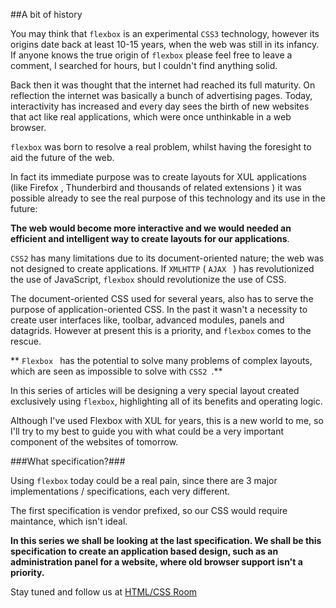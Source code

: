 ##A bit of history

You may think that `flexbox` is an experimental `CSS3` technology, however its origins date back at least 10-15 years, when the web was still in its infancy. If anyone knows the true origin of `flexbox` please feel free to leave a comment, I searched for hours, but I couldn't find anything solid.

Back then it was thought that the internet had reached its full maturity. On reflection the internet was basically a bunch of advertising pages. Today, interactivity has increased and every day sees the birth of new websites that act like real applications, which were once unthinkable in a web browser.

`flexbox` was born to resolve a real problem, whilst having the foresight to aid the future of the web.

In fact its immediate purpose was to create layouts for XUL applications (like Firefox , Thunderbird and thousands of related extensions ) it was possible already to see the real purpose of this technology and its use in the future: 

**The web would become more interactive and we would needed an efficient and intelligent way to create layouts for our applications**.

`CSS2` has many limitations due to its document-oriented nature; the web was not designed to create applications. If `XMLHTTP` (  `AJAX ` ) has revolutionized the use of JavaScript, `flexbox` should revolutionize the use of CSS. 

The document-oriented CSS used for several years, also has to serve the purpose of application-oriented CSS. In the past it wasn't a necessity to create user interfaces like, toolbar, advanced modules, panels and datagrids. However at present this is a priority, and `flexbox` comes to the rescue.

** `Flexbox ` has the potential to solve many problems of complex layouts, which are seen as impossible to solve with  `CSS2 `.**

In this series of articles will be designing a very special layout created exclusively using `flexbox`, highlighting all of its benefits and operating logic.

Although I've used Flexbox with XUL for years, this is a new world to me, so I'll try to my best to guide you with what could be a very important component of the websites of tomorrow.

###What specification?###

Using `flexbox` today could be a real pain, since there are 3 major implementations / specifications, each very different.

The first specification is vendor prefixed, so our CSS would require maintance, which isn't ideal.

**In this series we shall be looking at the last specification. We shall be this specification to create an application based design, such as an administration panel for a website, where old browser support isn't a priority.**

Stay tuned and follow us at <a href="http://chat.stackoverflow.com/rooms/29074" target="_blank">HTML/CSS Room</a>
